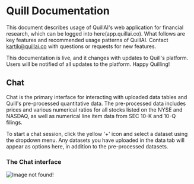 # Quill Documentation
This document describes usage of QuillAI's web application for financial research, which can be logged into here(app.quillai.co).
What follows are key features and recommended usage patterns of QuillAI. Contact kartik@quillai.co with questions or requests for new features. 

This documentation is live, and it changes with updates to Quill's platform. Users will be notified of all updates to the platform. Happy Quilling!

## Chat
Chat is the primary interface for interacting with uploaded data tables and Quill's pre-processed quantitative data. The pre-processed data includes prices and various numerical ratios for all stocks listed on the NYSE and NASDAQ, as well as numerical line item data from SEC 10-K and 10-Q filings. 

To start a chat session, click the yellow '+' icon and select a dataset using the dropdown menu. Any datasets you have uploaded in the data tab will appear as options here, in addition to the pre-processed datasets. 

### The Chat interface
![Image not found!](/)



